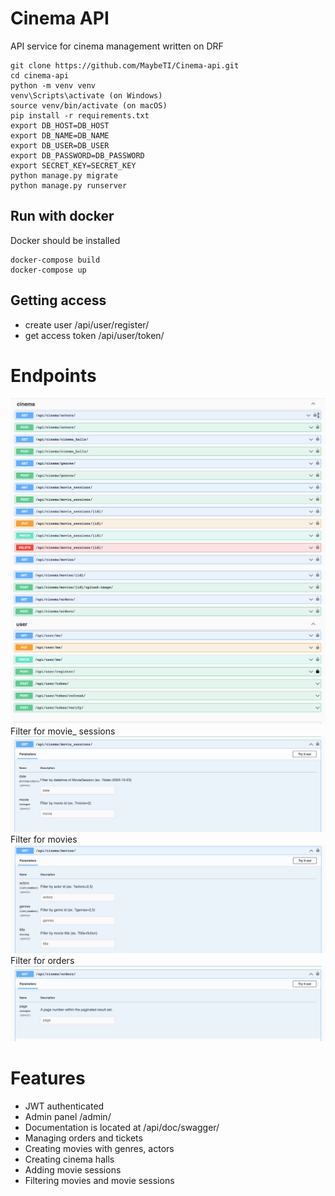 # Cinema API

API service for cinema management written on DRF


```shell
git clone https://github.com/MaybeTI/Cinema-api.git
cd cinema-api
python -m venv venv
venv\Scripts\activate (on Windows)
source venv/bin/activate (on macOS)
pip install -r requirements.txt
export DB_HOST=DB_HOST
export DB_NAME=DB_NAME
export DB_USER=DB_USER
export DB_PASSWORD=DB_PASSWORD
export SECRET_KEY=SECRET_KEY
python manage.py migrate
python manage.py runserver
```

## Run with docker

Docker should be installed

```shell
docker-compose build
docker-compose up
```

## Getting access

- create user /api/user/register/
- get access token /api/user/token/

# Endpoints

![img.png](img.png)
![img_1.png](img_1.png)
Filter for movie_ sessions
![img_2.png](img_2.png)
Filter for movies
![img_3.png](img_3.png)
Filter for orders
![img_4.png](img_4.png)

# Features

- JWT authenticated
- Admin panel /admin/
- Documentation is located at /api/doc/swagger/
- Managing orders and tickets
- Creating movies with genres, actors
- Creating cinema halls
- Adding movie sessions
- Filtering movies and movie sessions
